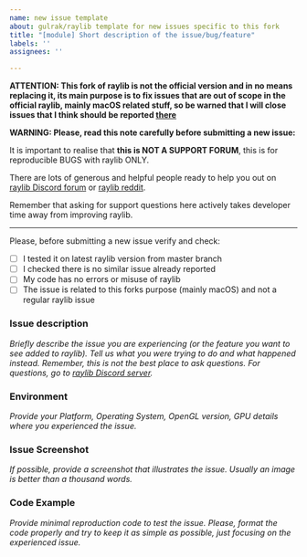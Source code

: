 ```yaml
---
name: new issue template
about: gulrak/raylib template for new issues specific to this fork
title: "[module] Short description of the issue/bug/feature"
labels: ''
assignees: ''

---
```

**ATTENTION: This fork of raylib is not the official version and in no means replacing it, its main purpose is to fix issues that are out of scope in the official raylib, mainly macOS related stuff, so be warned that I will close issues that I think should be reported [there](https://github.com/raysan5/raylib/issues)**

**WARNING: Please, read this note carefully before submitting a new issue:**

It is important to realise that **this is NOT A SUPPORT FORUM**, this is for reproducible BUGS with raylib ONLY.

There are lots of generous and helpful people ready to help you out on [raylib Discord forum](https://discord.gg/raylib) or [raylib reddit](https://www.reddit.com/r/raylib/).

Remember that asking for support questions here actively takes developer time away from improving raylib.

---

Please, before submitting a new issue verify and check:

 - [ ] I tested it on latest raylib version from master branch
 - [ ] I checked there is no similar issue already reported
 - [ ] My code has no errors or misuse of raylib
 - [ ] The issue is related to this forks purpose (mainly macOS) and not a regular raylib issue

### Issue description

*Briefly describe the issue you are experiencing (or the feature you want to see added to raylib). Tell us what you were trying to do and what happened instead. Remember, this is not the best place to ask questions. For questions, go to [raylib Discord server](https://discord.gg/raylib).*

### Environment

*Provide your Platform, Operating System, OpenGL version, GPU details where you experienced the issue.*

### Issue Screenshot

*If possible, provide a screenshot that illustrates the issue. Usually an image is better than a thousand words.*

### Code Example

*Provide minimal reproduction code to test the issue. Please, format the code properly and try to keep it as simple as possible, just focusing on the experienced issue.*
